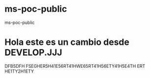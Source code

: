 # ms-poc-public
ms-poc-public


# Hola este es un cambio desde DEVELOP.JJJ

DFBSDFH
FSEGHER5H41E56RT41HWE65RT41H56ETY41H5E4TH
ERT
HE1TY2H1ETY
